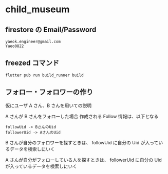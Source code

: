 # child_museum

## firestore の Email/Password

```
yaeok.engineer@gmail.com
Yaeo0822
```

## freezed コマンド

```
flutter pub run build_runner build
```

## フォロー・フォロワーの作り

仮にユーザ A さん、B さんを用いての説明

A さんが B さんをフォローした場合
作成される Follow 情報は、以下となる

```
followUid -> BさんのUid
followerUid -> AさんのUid
```

B さんが自分のフォロワーを探すときは、
followUid に自分の Uid が入っているデータを検索しにいく

A さんが自分がフォローしている人を探すときは、
followerUid に自分の Uid が入っているデータを検索しにいく
